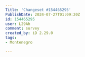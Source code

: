 ```yaml
---
Title: 'Changeset #154465295'
PublishDate: 2024-07-27T01:09:20Z
id: 154465295
user: L29Ah
comment: survey
created_by: iD 2.29.0
tags:
- Montenegro

---
```

